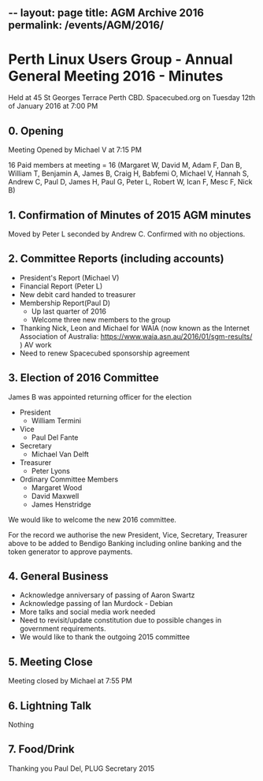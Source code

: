 --
layout: page
title: AGM Archive 2016
permalink: /events/AGM/2016/
---

# Perth Linux Users Group -  Annual General Meeting 2016 - Minutes

Held at 45 St Georges Terrace Perth CBD. Spacecubed.org on Tuesday 12th of January 2016 at 7:00 PM

## 0. Opening
Meeting Opened by Michael V at 7:15 PM

16 Paid members at meeting = 16 (Margaret W, David M, Adam F, Dan B, William T, Benjamin A, James B, Craig H, Babfemi O, Michael V, Hannah S, Andrew C, Paul D, James H, Paul G, Peter L, Robert W, Ican F, Mesc F, Nick B)

## 1. Confirmation of Minutes of 2015 AGM minutes
Moved by Peter L seconded by Andrew C. Confirmed with no objections.

## 2. Committee Reports (including accounts)
* President's Report (Michael V)
* Financial Report (Peter L)
* New debit card handed to treasurer
* Membership Report(Paul D)
  * Up last quarter of 2016
  * Welcome three new members to the group
* Thanking Nick, Leon and Michael for WAIA (now known as the Internet Association of Australia: https://www.waia.asn.au/2016/01/sgm-results/ ) AV work
* Need to renew Spacecubed sponsorship agreement

## 3. Election of 2016 Committee
James B was appointed returning officer for the election

* President
  * William Termini
* Vice
  * Paul Del Fante
* Secretary
  * Michael Van Delft
* Treasurer
  * Peter Lyons
* Ordinary Committee Members
  * Margaret Wood
  * David Maxwell
  * James Henstridge

We would like to welcome the new 2016 committee.

For the record we authorise the new President, Vice, Secretary, Treasurer above to be added to Bendigo Banking including online banking and the token generator to approve payments.

## 4. General Business
* Acknowledge anniversary of passing of Aaron Swartz
* Acknowledge passing of Ian Murdock - Debian
* More talks and social media work needed
* Need to revisit/update constitution due to possible changes in government requirements.
* We would like to thank the outgoing 2015 committee

## 5. Meeting Close
Meeting closed by Michael at 7:55 PM

## 6. Lightning Talk
Nothing

## 7. Food/Drink

Thanking you Paul Del, PLUG Secretary 2015
